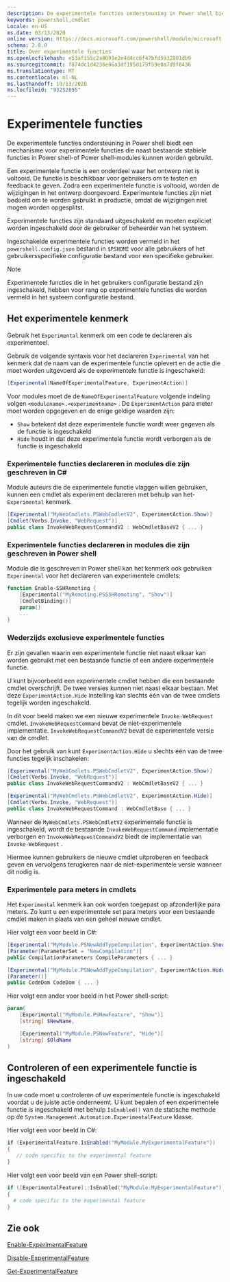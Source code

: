 ```yaml
---
description: De experimentele functies ondersteuning in Power shell biedt een mechanisme voor experimentele functies die naast bestaande stabiele functies in Power shell-of Power shell-modules kunnen worden gebruikt.
keywords: powershell,cmdlet
Locale: en-US
ms.date: 03/13/2020
online version: https://docs.microsoft.com/powershell/module/microsoft.powershell.core/about/about_experimental_features?view=powershell-7&WT.mc_id=ps-gethelp
schema: 2.0.0
title: Over experimentele functies
ms.openlocfilehash: e53af155c2a8691e2e4d4cc6f47bfd5932801db9
ms.sourcegitcommit: f874dc1d4236e06a3df195d179f59e0a7d9f8436
ms.translationtype: MT
ms.contentlocale: nl-NL
ms.lasthandoff: 10/13/2020
ms.locfileid: "93252895"
---
```

# <a name="experimental-features"></a>Experimentele functies

De experimentele functies ondersteuning in Power shell biedt een mechanisme voor experimentele functies die naast bestaande stabiele functies in Power shell-of Power shell-modules kunnen worden gebruikt.

Een experimentele functie is een onderdeel waar het ontwerp niet is voltooid. De functie is beschikbaar voor gebruikers om te testen en feedback te geven. Zodra een experimentele functie is voltooid, worden de wijzigingen in het ontwerp doorgevoerd. Experimentele functies zijn niet bedoeld om te worden gebruikt in productie, omdat de wijzigingen niet mogen worden opgesplitst.

Experimentele functies zijn standaard uitgeschakeld en moeten expliciet worden ingeschakeld door de gebruiker of beheerder van het systeem.

Ingeschakelde experimentele functies worden vermeld in het `powershell.config.json` bestand in `$PSHOME` voor alle gebruikers of het gebruikersspecifieke configuratie bestand voor een specifieke gebruiker.

> [!NOTE]
> Experimentele functies die in het gebruikers configuratie bestand zijn ingeschakeld, hebben voor rang op experimentele functies die worden vermeld in het systeem configuratie bestand.

## <a name="the-experimental-attribute"></a>Het experimentele kenmerk

Gebruik het `Experimental` kenmerk om een code te declareren als experimenteel.

Gebruik de volgende syntaxis voor het declareren `Experimental` van het kenmerk dat de naam van de experimentele functie oplevert en de actie die moet worden uitgevoerd als de experimentele functie is ingeschakeld:

```csharp
[Experimental(NameOfExperimentalFeature, ExperimentAction)]
```

Voor modules moet de de `NameOfExperimentalFeature` volgende indeling volgen `<modulename>.<experimentname>` . De `ExperimentAction` para meter moet worden opgegeven en de enige geldige waarden zijn:

- `Show` betekent dat deze experimentele functie wordt weer gegeven als de functie is ingeschakeld
- `Hide` houdt in dat deze experimentele functie wordt verborgen als de functie is ingeschakeld

### <a name="declaring-experimental-features-in-modules-written-in-c"></a>Experimentele functies declareren in modules die zijn geschreven in C\#

Module auteurs die de experimentele functie vlaggen willen gebruiken, kunnen een cmdlet als experiment declareren met behulp van het- `Experimental` kenmerk.

```csharp
[Experimental("MyWebCmdlets.PSWebCmdletV2", ExperimentAction.Show)]
[Cmdlet(Verbs.Invoke, "WebRequest")]
public class InvokeWebRequestCommandV2 : WebCmdletBaseV2 { ... }
```

### <a name="declaring-experimental-features-in-modules-written-in-powershell"></a>Experimentele functies declareren in modules die zijn geschreven in Power shell

Module die is geschreven in Power shell kan het kenmerk ook gebruiken `Experimental` voor het declareren van experimentele cmdlets:

```powershell
function Enable-SSHRemoting {
    [Experimental("MyRemoting.PSSSHRemoting", "Show")]
    [CmdletBinding()]
    param()
    ...
}
```

### <a name="mutually-exclusive-experimental-features"></a>Wederzijds exclusieve experimentele functies

Er zijn gevallen waarin een experimentele functie niet naast elkaar kan worden gebruikt met een bestaande functie of een andere experimentele functie.

U kunt bijvoorbeeld een experimentele cmdlet hebben die een bestaande cmdlet overschrijft. De twee versies kunnen niet naast elkaar bestaan. Met deze `ExperimentAction.Hide` instelling kan slechts één van de twee cmdlets tegelijk worden ingeschakeld.

In dit voor beeld maken we een nieuwe experimentele `Invoke-WebRequest` cmdlet.
`InvokeWebRequestCommand` bevat de niet-experimentele implementatie.
`InvokeWebRequestCommandV2` bevat de experimentele versie van de cmdlet.

Door het gebruik van kunt `ExperimentAction.Hide` u slechts één van de twee functies tegelijk inschakelen:

```csharp
[Experimental("MyWebCmdlets.PSWebCmdletV2", ExperimentAction.Show)]
[Cmdlet(Verbs.Invoke, "WebRequest")]
public class InvokeWebRequestCommandV2 : WebCmdletBaseV2 { ... }

[Experimental("MyWebCmdlets.PSWebCmdletV2", ExperimentAction.Hide)]
[Cmdlet(Verbs.Invoke, "WebRequest")]
public class InvokeWebRequestCommand : WebCmdletBase { ... }
```

Wanneer de `MyWebCmdlets.PSWebCmdletV2` experimentele functie is ingeschakeld, wordt de bestaande `InvokeWebRequestCommand` implementatie verborgen en `InvokeWebRequestCommandV2` biedt de implementatie van `Invoke-WebRequest` .

Hiermee kunnen gebruikers de nieuwe cmdlet uitproberen en feedback geven en vervolgens terugkeren naar de niet-experimentele versie wanneer dit nodig is.

### <a name="experimental-parameters-in-cmdlets"></a>Experimentele para meters in cmdlets

Het `Experimental` kenmerk kan ook worden toegepast op afzonderlijke para meters. Zo kunt u een experimentele set para meters voor een bestaande cmdlet maken in plaats van een geheel nieuwe cmdlet.

Hier volgt een voor beeld in C#:

```csharp
[Experimental("MyModule.PSNewAddTypeCompilation", ExperimentAction.Show)]
[Parameter(ParameterSet = "NewCompilation")]
public CompilationParameters CompileParameters { ... }

[Experimental("MyModule.PSNewAddTypeCompilation", ExperimentAction.Hide)]
[Parameter()]
public CodeDom CodeDom { ... }
```

Hier volgt een ander voor beeld in het Power shell-script:

```powershell
param(
    [Experimental("MyModule.PSNewFeature", "Show")]
    [string] $NewName,

    [Experimental("MyModule.PSNewFeature", "Hide")]
    [string] $OldName
)
```

## <a name="checking-if-an-experimental-feature-is-enabled"></a>Controleren of een experimentele functie is ingeschakeld

In uw code moet u controleren of uw experimentele functie is ingeschakeld voordat u de juiste actie onderneemt. U kunt bepalen of een experimentele functie is ingeschakeld met behulp `IsEnabled()` van de statische methode op de `System.Management.Automation.ExperimentalFeature` klasse.

Hier volgt een voor beeld in C#:

```csharp
if (ExperimentalFeature.IsEnabled("MyModule.MyExperimentalFeature"))
{
   // code specific to the experimental feature
}
```

Hier volgt een voor beeld van een Power shell-script:

```powershell
if ([ExperimentalFeature]::IsEnabled("MyModule.MyExperimentalFeature"))
{
  # code specific to the experimental feature
}
```

## <a name="see-also"></a>Zie ook

[Enable-ExperimentalFeature](xref:Microsoft.PowerShell.Core.Enable-ExperimentalFeature)

[Disable-ExperimentalFeature](xref:Microsoft.PowerShell.Core.Disable-ExperimentalFeature)

[Get-ExperimentalFeature](xref:Microsoft.PowerShell.Core.Get-ExperimentalFeature)
